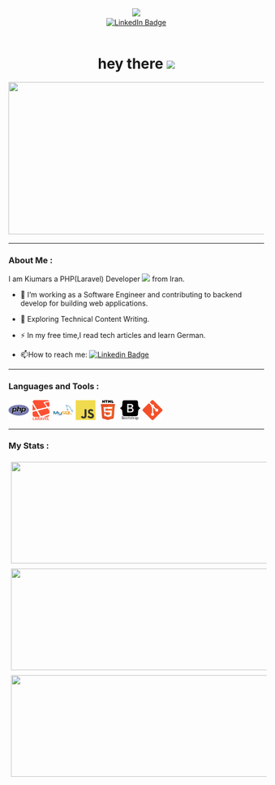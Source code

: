 <div id="header" align="center">
  <img src="https://media.giphy.com/media/M9gbBd9nbDrOTu1Mqx/giphy.gif" width="100"/>
  <div id="badges">
    <a href="https://www.linkedin.com/in/kiumars-rabiei">
      <img src="https://img.shields.io/badge/LinkedIn-blue?style=for-the-badge&logo=linkedin&logoColor=white" alt="LinkedIn Badge"/>
    </a>
    <!--<a href="https://twitter.com/">
      <img src="https://img.shields.io/badge/Twitter-blue?style=for-the-badge&logo=twitter&logoColor=white" alt="Twitter Badge"/>
    </a>-->
  </div>
  <img src="https://komarev.com/ghpvc/?username=kiumarsR&style=plastic&color=blueviolet" alt=""/>
  <h1>
    hey there
    <img src="https://media.giphy.com/media/hvRJCLFzcasrR4ia7z/giphy.gif" width="30px"/>
  </h1>
</div>
<div align="center">
  <img src="https://media.giphy.com/media/dWesBcTLavkZuG35MI/giphy.gif" width="600" height="300"/>
</div>

---

### About Me :

I am Kiumars a PHP(Laravel) Developer <img src="https://media.giphy.com/media/WUlplcMpOCEmTGBtBW/giphy.gif" width="30"> from
Iran.

- :telescope: I’m working as a Software Engineer and contributing to backend develop for building web applications.

- :seedling: Exploring Technical Content Writing.

- :zap: In my free time,I read tech articles and learn German.

- :mailbox:How to reach
  me: [![Linkedin Badge](https://img.shields.io/badge/kiumars-rabiei-blue?style=plastic&logo=Linkedin&logoColor=white)](https://www.linkedin.com/in/kiumars-rabiei)

---

### Languages and Tools :

<div>


<img src="https://raw.githubusercontent.com/devicons/devicon/master/icons/php/php-original.svg" alt="php" width="40" height="40"/>
<img src="https://raw.githubusercontent.com/devicons/devicon/master/icons/laravel/laravel-plain-wordmark.svg" alt="laravel" width="40" height="40"/>
<img src="https://raw.githubusercontent.com/devicons/devicon/master/icons/mysql/mysql-original-wordmark.svg" alt="mysql" width="40" height="40"/>
<img src="https://raw.githubusercontent.com/devicons/devicon/master/icons/javascript/javascript-original.svg" alt="javascript" width="40" height="40"/>
<!--<img src="https://raw.githubusercontent.com/devicons/devicon/master/icons/python/python-original.svg" alt="python" width="40" height="40"/>-->
<!--<img src="https://raw.githubusercontent.com/devicons/devicon/master/icons/react/react-original.svg" alt="react" width="40" height="40"/>-->
<img src="https://raw.githubusercontent.com/devicons/devicon/master/icons/html5/html5-original-wordmark.svg" alt="html5" width="40" height="40"/>
<img src="https://raw.githubusercontent.com/devicons/devicon/master/icons/bootstrap/bootstrap-plain-wordmark.svg" alt="bootstrap" width="40" height="40"/>
<!--<img src="https://raw.githubusercontent.com/devicons/devicon/master/icons/firebase/firebase-plain-wordmark.svg" alt="firebase" width="40" height="40"/>-->
<!--<img src="https://www.vectorlogo.zone/logos/rabbitmq/rabbitmq-icon.svg" alt="rabbitmq" width="40" height="40"/>-->
<img src="https://raw.githubusercontent.com/devicons/devicon/master/icons/git/git-original.svg" alt="git" width="40" height="40"/>

</div>

---

### My Stats :

<div align="center">
   <div style="display:flex;"> 
      <img style="margin:5px" src="https://github-readme-stats.vercel.app/api/top-langs?username=kiumarsR&show_icons=true&locale=en&layout=compact&theme=vision-friendly-dark" width="600" height="200"/>
   </div>
   <!--<div style="display:flex;"> 
      <img style="margin:5px" src="https://github-readme-stats.vercel.app/api?username=kiumarsR&show_icons=true&theme=merko" width="600" height="200"/>
   </div>-->
   <div style="display:flex;"> 
      <img style="margin:5px" src="http://github-readme-streak-stats.herokuapp.com?user=kiumarsR&theme=vision-friendly-dark" width="600" height="200"/>
   </div>
   <div style="display:flex;"> 
      <img style="margin:5px" src="https://github-readme-stats.vercel.app/api?username=kiumarsR&show_icons=true&locale=en&layout=compact&theme=vision-friendly-dark" width="600" height="200"/>
   </div>

</div>
